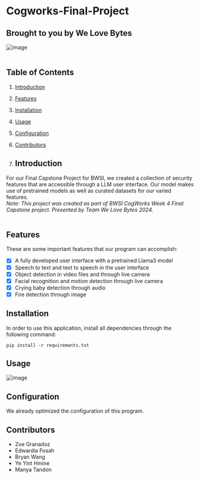 # Cogworks-Final-Project
## Brought to you by We Love Bytes
![image](https://github.com/user-attachments/assets/7fae1fdf-7ea8-4563-8c20-559208ea15e1)
<br/>
<br/>

## Table of Contents
1. [Introduction](#introduction)
2. [Features](#features)
3. [Installation](#installation)
4. [Usage](#usage)
5. [Configuration](#configuration)
6. [Contributors](#contributors)

7. ## Introduction
For our Final Capstone Project for BWSI, we created a collection of security features that are accessible through a LLM user interface. 
Our model makes use of pretrained models as well as curated datasets for our varied features. 
<br/>
*Note: This project was created as part of BWSI CogWorks Week 4 Final Capstone project.*
*Presented by Team We Love Bytes 2024.*
<br/>
<br/>
## Features
These are some important features that our program can accomplish:
- [x] A fully developed user interface with a pretrained Llama3 model
- [x] Speech to text and text to speech in the user interface
- [x] Object detection in video files and through live camera
- [x] Facial recognition and motion detection through live camera
- [x] Crying baby detection through audio
- [x] Fire detection through image

## Installation
In order to use this application, install all dependencies through the following command:
```
pip install -r requirements.txt
```
## Usage
![image](https://github.com/user-attachments/assets/a84fa108-2250-4137-b8fb-af5cd6b43c00)

## Configuration
We already optimized the configuration of this program. 

## Contributors
- Zoe Granadoz
- Edwardia Fosah
- Bryan Wang
- Ye Yint Hmine
- Manya Tandon



